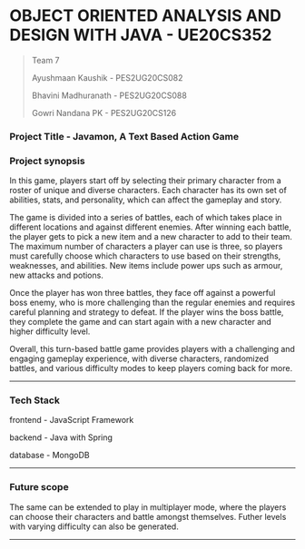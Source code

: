 # OBJECT ORIENTED ANALYSIS AND DESIGN WITH JAVA - UE20CS352

> Team 7
> 
> Ayushmaan Kaushik - PES2UG20CS082
> 
> Bhavini Madhuranath - PES2UG20CS088
> 
> Gowri Nandana PK - PES2UG20CS126

### Project Title - Javamon, A Text Based Action Game

### Project synopsis

In this game, players start off by selecting their primary character from a roster of unique and diverse characters. Each character has its own set of abilities, stats, and personality, which can affect the gameplay and story.

The game is divided into a series of battles, each of which takes place in different locations and against different enemies. After winning each battle, the player gets to pick a new item and a new character to add to their team. The maximum number of characters a player can use is three, so players must carefully choose which characters to use based on their strengths, weaknesses, and abilities. New items include power ups such as armour, new attacks and potions.

Once the player has won three battles, they face off against a powerful boss enemy, who is more challenging than the regular enemies and requires careful planning and strategy to defeat. If the player wins the boss battle, they complete the game and can start again with a new character and higher difficulty level.

Overall, this turn-based battle game provides players with a challenging and engaging gameplay experience, with diverse characters, randomized battles, and various difficulty modes to keep players coming back for more.

---

### Tech Stack

frontend - JavaScript Framework

backend - Java with Spring

database - MongoDB

---

### Future scope

The same can be extended to play in multiplayer mode, where the players can choose their characters and battle amongst themselves. Futher levels with varying difficulty can also be generated. 

---
